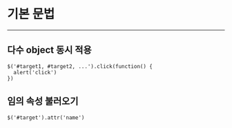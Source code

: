 # 기본 문법
---

## 다수 object 동시 적용
~~~
$('#target1, #target2, ...').click(function() {
  alert('click')
})
~~~

## 임의 속성 불러오기
~~~
$('#target').attr('name')
~~~
